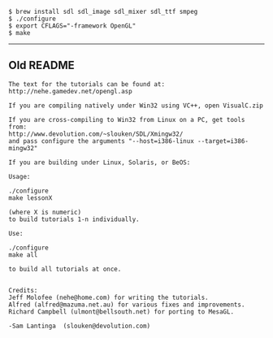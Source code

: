 
    $ brew install sdl sdl_image sdl_mixer sdl_ttf smpeg
    $ ./configure
    $ export CFLAGS="-framework OpenGL"
    $ make

-----

## Old README

    The text for the tutorials can be found at:
    http://nehe.gamedev.net/opengl.asp

    If you are compiling natively under Win32 using VC++, open VisualC.zip

    If you are cross-compiling to Win32 from Linux on a PC, get tools from:
    http://www.devolution.com/~slouken/SDL/Xmingw32/
    and pass configure the arguments "--host=i386-linux --target=i386-mingw32"

    If you are building under Linux, Solaris, or BeOS:

    Usage:

    ./configure
    make lessonX

    (where X is numeric)
    to build tutorials 1-n individually.

    Use:

    ./configure
    make all

    to build all tutorials at once.


    Credits:
    Jeff Molofee (nehe@home.com) for writing the tutorials.
    Alfred (alfred@mazuma.net.au) for various fixes and improvements.
    Richard Campbell (ulmont@bellsouth.net) for porting to MesaGL.

    -Sam Lantinga  (slouken@devolution.com)

